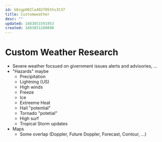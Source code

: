 ```yaml
---
id: b0zgp002la402f05ths3t37
title: Customweather
desc: ""
updated: 1683851591953
created: 1683851280890
---
```


# Custom Weather Research

- Severe weather focsued on givernment issues alerts and advisories, ...
- "Hazards" maybe
  - Precipitation
  - Lightning (US)
  - High winds
  - Freeze
  - Ice
  - Extreeme Heat
  - Hail "potential"
  - Tornado "potetial"
  - High surf
  - Tropical Storm updates
- Maps
  - Some overlap (Doppler, Future Doppler, Forecast, Contour, ...)
